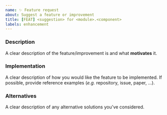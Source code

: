 ```yaml
---
name: ✨ Feature request
about: Suggest a feature or improvement
title: [FEAT] <suggestion> for <module>.<component>
labels: enhancement
---
```


### Description

A clear description of the feature/improvement is and what **motivates** it.

### Implementation

A clear description of how you would like the feature to be implemented.
If possible, provide reference examples (*e.g.* repository, issue, paper, ...).

### Alternatives

A clear description of any alternative solutions you've considered.

